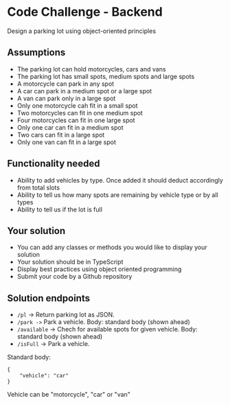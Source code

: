 ﻿# Code Challenge - Backend

Design a parking lot using object-oriented principles

## Assumptions  

- The parking lot can hold motorcycles, cars and vans
- The parking lot has small spots, medium spots and large spots
- A motorcycle can park in any spot
- A car can park in a medium spot or a large spot
- A van can park only in a large spot
- Only one motorcycle cah fit in a small spot
- Two motorcycles can fit in one medium spot
- Four motorcycles can fit in one large spot
- Only one car can fit in a medium spot
- Two cars can fit in a large spot
- Only one van can fit in a large spot

## Functionality needed

- Ability to add vehicles by type. Once added it should deduct accordingly from total slots
- Ability to tell us how many spots are remaining by vehicle type or by all types
- Ability to tell us if the lot is full

## Your solution

- You can add any classes or methods you would like to display your solution
- Your solution should be in TypeScript 
- Display best practices using object oriented programming
- Submit your code by a Github repository

## Solution endpoints

- `/pl` ->  Return parking lot as JSON.
- `/park ->` Park a vehicle. Body: standard body (shown ahead)
- `/available` -> Chech for available spots for given vehicle. Body: standard body (shown ahead)
- `/isFull` -> Park a vehicle.

Standard body:
```
{
	"vehicle": "car"
}	
```
Vehicle can be "motorcycle", "car" or "van"
